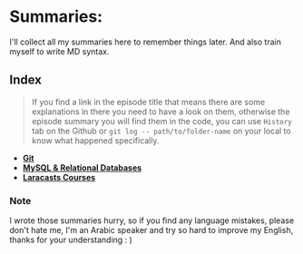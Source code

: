 # Summaries:
I'll collect all my summaries here to remember things later. And also train myself to write MD syntax.

## Index
> If you find a link in the episode title that means there are some explanations in there you need to have a look on them, otherwise the episode summary you will find them in the code, you can use `History` tab on the Github or `git log -- path/to/folder-name` on your local to know what happened specifically.

* **[Git](./git/)** <br>
* **[MySQL & Relational Databases](./mysql/)** <br>
* **[Laracasts Courses](./laracasts/)** <br>

### Note
I wrote those summaries hurry, so if you find any language mistakes, please don't hate me, I'm an Arabic speaker and try so hard to improve my English, thanks for your understanding : )
